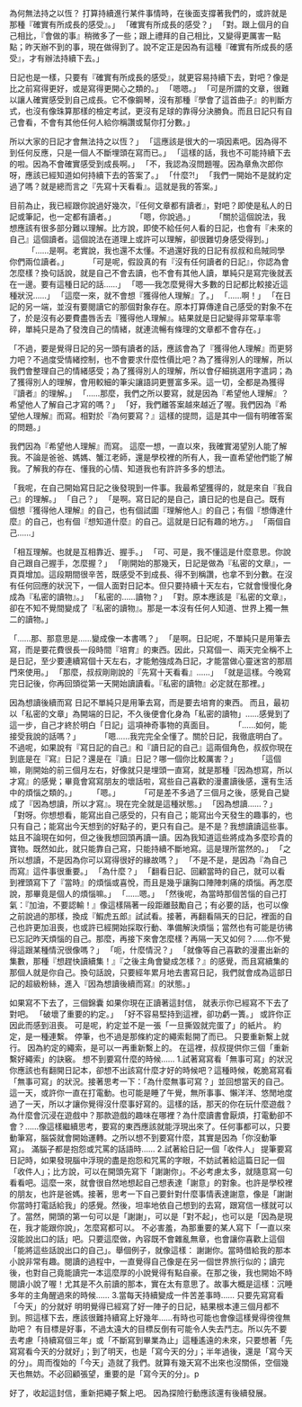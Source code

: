 
為何無法持之以恆？
打算持續進行某件事情時，在後面支撐著我們的，或許就是那種『確實有所成長的感受』。」 
「確實有所成長的感受？」 
「對。跟上個月的自己相比，『會做的事』稍微多了一些；跟上禮拜的自己相比，又變得更厲害一點點；昨天辦不到的事，現在做得到了。說不定正是因為有這種『確實有所成長的感受』，才有辦法持續下去。」

日記也是一樣，只要有『確實有所成長的感受』，就更容易持續下去，對吧？像是比之前寫得更好，或是寫得更開心之類的。」 「嗯嗯。」 「可是所謂的文章，很難以讓人確實感受到自己成長。它不像鋼琴，沒有那種『學會了這首曲子』的判斷方式，也沒有像珠算那樣的檢定考試，更沒有足球的靠得分決勝負。而且日記只有自己會看，不會有其他任何人給你稱讚或幫你打分數。」

所以大家的日記才會無法持之以恆？」 「這應該是很大的一項因素吧。因為得不到任何反應，只是一個人不斷埋頭在寫而已。」 「這樣的話，我也不可能持續下去的啦。因為不會確實感受到成長啊。」 「不，我認為沒問題喔。因為章魚次郎你呀，應該已經知道如何持續下去的答案了。」 「什麼?!」 「我們一開始不是就約定過了嗎？就是總而言之『先寫十天看看』。這就是我的答案。」

目前為止，我已經跟你說過好幾次，『任何文章都有讀者』，對吧？即使是私人的日記或筆記，也一定都有讀者。」 　　
「嗯，你說過。」 　　
「關於這個說法，我想應該有很多部分難以理解。比方說，即使不給任何人看的日記，也會有『未來的自己』這個讀者。這個說法在道理上或許可以理解，卻很難切身感受得到。」 　　
「……是啊。老實說，我也還不太懂。不過還好我的日記有叔叔和烏賊同學你們兩位讀者。」 　　
「可是呢，假設真的有『沒有任何讀者的日記』，你認為會怎麼樣？換句話說，就是自己不會去讀，也不會有其他人讀，單純只是寫完後就丟在一邊。要有這種日記的話……」 
「嗯──我怎麼覺得大多數的日記都比較接近這種狀況……」 
「這麼一來，就不會想『獲得他人理解』了。」 
「……啊！」 
「在日記的另一端，並沒有要閱讀它的那個對象存在。原本打算傳達自己感受的對象不在了，於是沒有必要費盡唇舌去『獲得他人理解』。結果就是日記變得非常草率零碎，單純只是為了發洩自己的情緒，就連流暢有條理的文章都不會存在。」

「不過，要是覺得日記的另一頭有讀者的話，應該會為了『獲得他人理解』而更努力吧？不過度受情緒控制，也不會要求什麼性價比吧？為了獲得別人的理解，所以我們會整理自己的情緒感受；為了獲得別人的理解，所以會仔細挑選用字遣詞；為了獲得別人的理解，會用較細的筆尖讓語詞更豐富多采。這一切，全都是為獲得『讀者』的理解。」 
「……那麼，我們之所以要寫，就是因為『希望他人理解』？希望他人了解自己才寫的嗎？」
「好，我們離答案越來越近了喔。我們因為『希望他人理解』而寫。相對於『為何要寫？』這樣的提問，這是其中一個有明確答案的問題。」

我們因為『希望他人理解』而寫。 這麼一想，一直以來，我確實渴望別人能了解我。不論是爸爸、媽媽、蟹江老師，還是學校裡的所有人，我一直希望他們能了解我。了解我的存在、懂我的心情、知道我也有許許多多的想法。

「我呢，在自己開始寫日記之後發現到一件事。我最希望獲得的，就是來自『我自己』的理解。」 
「自己？」 
「是啊。寫日記的是自己，讀日記的也是自己。既有個想『獲得他人理解』的自己，也有個試圖『理解他人』的自己；有個『想傳達什麼』的自己，也有個『想知道什麼』的自己。這就是日記有趣的地方。」
 「兩個自己……」

「相互理解。也就是互相靠近、握手。」 
「可、可是，我不懂這是什麼意思。你說自己跟自己握手，怎麼握？」 
「剛開始的那幾天，日記是做為『私密的文章』，一頁頁增加。這段期間很辛苦，既感受不到成長、得不到稱讚，也拿不到分數。在沒有任何回應的狀況下，一個人面對日記本。但只要持續十天左右，它就會慢慢化身成為『私密的讀物』。」 
「私密的……讀物？」 
「對。原本應該是『私密的文章』，卻在不知不覺間變成了『私密的讀物』。那是一本沒有任何人知道、世界上獨一無二的讀物。」

「……那、那意思是……變成像一本書嗎？」 
「是啊。日記呢，不單純只是用筆去寫，而是要花費很長一段時間『培育』的東西。因此，只寫個一、兩天完全稱不上是日記，至少要連續寫個十天左右，才能勉強成為日記，才能當做心靈迷宮的那扇門來使用。」 
「那麼，叔叔剛剛說的『先寫十天看看』……」 
「就是這樣。今晚寫完日記後，你再回頭從第一天開始讀讀看。『私密的讀物』必定就在那裡。」

因為想讀後續而寫
日記不單純只是用筆去寫，而是要去培育的東西。 
而且，最初以「私密的文章」為開端的日記，不久後便會化身為「私密的讀物」……感覺到了這一步，自己才終於明白「日記」這項神奇事物的真面目。 　　
「……如何，能接受我說的話嗎？」 　　
「嗯……我完完全全懂了。關於日記，我徹底明白了。不過呢，如果說有『寫日記的自己』和『讀日記的自己』這兩個角色，叔叔你現在到底是在『寫』日記？還是在『讀』日記？哪一個你比較厲害？」 　　
「這個嘛，剛開始的前三個月左右，好像就只是埋頭一直寫，就是那種『因為想寫，所以才寫』的感覺；畢竟會寫寫朋友的壞話啦，寫些自己喜歡的漫畫讀後感，還有生活中的煩惱之類的。」 　
　「嗯。」 　　
「可是差不多過了三個月之後，感覺自己變成了『因為想讀，所以才寫』。現在完全就是這種狀態。」 
「因為想讀……？」
「對呀。你想想看，能寫出自己感受的，只有自己；能寫出今天發生的趣事的，也只有自己；能寫出今天想到的好點子的，更只有自己。是不是？我想讀讀這些事。姑且不論現在如何，但之後我想回頭再讀一讀。因為我知道這些將成為多麼珍貴的寶物。既然如此，就只能靠自己寫，只能持續不斷地寫。這是理所當然的。」 
「之所以想讀，不是因為你可以寫得很好的緣故嗎？」 
「不是不是，是因為『為自己而寫』這件事很重要。」 
「為什麼？」
「翻看日記、回顧當時的自己，就可以看到裡頭寫下了『當時』的煩惱或喜悅，而且是幾乎讓胸口陣陣刺痛的煩惱。再怎麼說，那畢竟是個人的煩惱嘛。」 
「……嗯。」 
「然後呢，為當時那個苦惱的自己打氣：『加油，不要認輸！』像這樣隔著一段距離鼓勵自己；有必要的話，也可以像之前說過的那樣，換成『鰕虎五郎』試試看。接著，再翻看隔天的日記，裡面的自己也許更加沮喪，也或許已經開始採取行動、準備解決煩惱；當然也有可能是彷彿已忘記昨天煩惱的自己。那麼，再接下來會怎麼樣？再隔一天又如何？……你不覺得這跟某種情況很像嗎？」
「呃，什麼情況？」 
「就像等自己喜歡的漫畫出新的集數，那種『想趕快讀續集！』『之後主角會變成怎樣？』的感覺，而且寫續集的那個人就是你自己。換句話說，只要經年累月地去書寫日記，我們就會成為這部日記的超級粉絲，進入『因為想讀後續而寫』的狀態。」

如果寫不下去了，三個錦囊
如果你現在正讀著這封信， 就表示你已經寫不下去了對吧。 「破壞了重要的約定。」 「好不容易堅持到這裡，卻功虧一簣。」 或許你正因此而感到沮喪。 可是呢，約定並不是一張「一旦撕毀就完蛋了」的紙片。 約定，是一種連繫。 停筆，也不過是那條約定的繩索鬆開了而已。
只要重新繫上就行。 因為約定的繩索，是可以一再重新繫上的。 在這裡，叔叔提供你三個「重新繫好繩索」的訣竅。 
想不到要寫什麼的時候…… 
1.試著寫寫看「無事可寫」的狀況
你應該也有翻開日記本，卻想不出該寫什麼才好的時候吧？這種時候，乾脆寫寫看「無事可寫」的狀況。接著思考一下：「為什麼無事可寫？」並回想當天的自己。 這一天，或許你一直在打電動。也可能是睡了午覺，無所事事、懶洋洋、悠閒地度過了一天，所以才讓你覺得沒什麼事好寫的。這樣的話，那天的你在玩什麼遊戲？為什麼會沉浸在遊戲中？那款遊戲的趣味在哪裡？為什麼讀書會厭煩，打電動卻不會？……像這樣繼續思考，要寫的東西應該就能浮現出來了。任何事都可以，只要動筆寫，腦袋就會開始運轉。之所以想不到要寫什麼，其實是因為「你沒動筆寫」。 
滿腦子都是抱怨或咒罵的話語時……
2.試著給日記一個「收件人」 
提筆要寫日記時，如果發現腦中浮現的盡是抱怨和咒罵的字眼，不妨試著給這篇日記一個「收件人」；比方說，可以在開頭先寫下「謝謝你」。不必考慮太多，就隨意寫一句看看吧。這麼一來，就會很自然地想起自己想表達「謝意」的對象。也許是學校裡的朋友，也許是爸媽。接著，思考一下自己要針對什麼事情表達謝意，像是「謝謝你當時打電話給我」的感覺。然後，坦率地依自己想到的去寫，跟寫信一樣就可以了。當然，開頭的第一句可以是「謝謝」，可以是「對不起」，也可以是「因為是現在，我才能跟你說」，怎麼寫都可以。
不必害羞，為那重要的某人寫下「一直以來沒能說出口的話」吧。只要這麼做，內容既不會雜亂無章，也會讓你喜歡上這個「能將這些話說出口的自己」。舉個例子，就像這樣： 謝謝你。當時借給我的那本小說非常有趣。閱讀的過程中，一直覺得自己像是在另一個世界旅行似的；讀完後，也對自己竟能讀完一本這麼厚的小說覺得有點自豪。在那之後，我也開始不時閱讀小說了喔！尤其是不久前讀的那本，實在太有意思了。故事大概是這樣：沉睡多年的主角醒過來的時候…… 
3.當每天持續變成一件苦差事時……
只要先寫寫看「今天」的分就好 明明覺得已經寫了好一陣子的日記，結果根本連三個月都不到。照這樣下去，應該很難持續寫上好幾年……有時也可能也會像這樣覺得徬徨無助吧？ 有目標是好事，不過太遠大的目標反倒有可能令人失去鬥志。所以先不要去考慮「持續寫個三年」或「不斷寫到畢業為止」這種遙遠的未來，只要想著「先寫寫看今天的分就好」；到了明天，也是「寫今天的分」；半年過後，還是「寫今天的分」。周而復始的「今天」造就了我們。就算有幾天寫不出來也沒關係，空個幾天也無妨。不必回顧張望，重要的是「寫今天的分」。p

好了，收起這封信，重新把繩子繫上吧。 因為探險行動應該還有後續發展。

